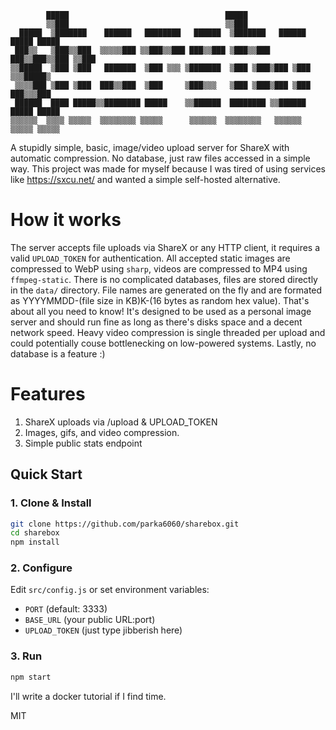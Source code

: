 ```text
        █████                                   █████                         
        ▒▒███                                   ▒▒███                          
  █████  ▒███████    ██████   ████████   ██████  ▒███████   ██████  █████ █████
 ███▒▒   ▒███▒▒███  ▒▒▒▒▒███ ▒▒███▒▒███ ███▒▒███ ▒███▒▒███ ███▒▒███▒▒███ ▒▒███ 
▒▒█████  ▒███ ▒███   ███████  ▒███ ▒▒▒ ▒███████  ▒███ ▒███▒███ ▒███ ▒▒▒█████▒  
 ▒▒▒▒███ ▒███ ▒███  ███▒▒███  ▒███     ▒███▒▒▒   ▒███ ▒███▒███ ▒███  ███▒▒▒███ 
 ██████  ████ █████▒▒████████ █████    ▒▒██████  ████████ ▒▒██████  █████ █████
▒▒▒▒▒▒  ▒▒▒▒ ▒▒▒▒▒  ▒▒▒▒▒▒▒▒ ▒▒▒▒▒      ▒▒▒▒▒▒  ▒▒▒▒▒▒▒▒   ▒▒▒▒▒▒  ▒▒▒▒▒ ▒▒▒▒▒
```

A stupidly simple, basic, image/video upload server for ShareX with automatic compression. No database, just raw files accessed in a simple way.
This project was made for myself because I was tired of using services like https://sxcu.net/ and wanted a simple self-hosted alternative.

# How it works
The server accepts file uploads via ShareX or any HTTP client, it requires a valid `UPLOAD_TOKEN` for authentication. All accepted static images are compressed to WebP using `sharp`, videos are compressed to MP4 using  `ffmpeg-static`. There is no complicated databases, files are stored directly in the `data/` directory. File names are generated on the fly and are formated as YYYYMMDD-(file size in KB)K-(16 bytes as random hex value). That's about all you need to know! It's designed to be used as a personal image server and should run fine as long as there's disks space and a decent network speed. Heavy video compression is single threaded per upload and could potentially couse bottlenecking on low-powered systems. Lastly, no database is a feature :)


# Features
1. ShareX uploads via /upload & UPLOAD_TOKEN
2. Images, gifs, and video compression.
3. Simple public stats endpoint

## Quick Start

### 1. Clone & Install
```bash
git clone https://github.com/parka6060/sharebox.git
cd sharebox
npm install
```

### 2. Configure
Edit `src/config.js` or set environment variables:
- `PORT` (default: 3333)
- `BASE_URL` (your public URL:port)
- `UPLOAD_TOKEN` (just type jibberish here)

### 3. Run
```bash
npm start
```

I'll write a docker tutorial if I find time.

MIT
